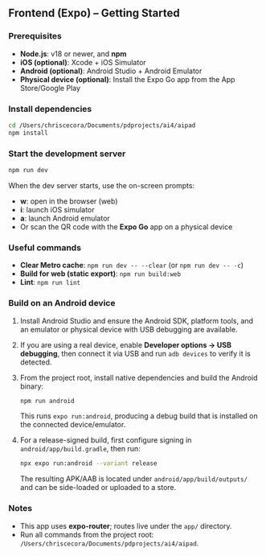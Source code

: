 ## Frontend (Expo) – Getting Started

### Prerequisites

- **Node.js**: v18 or newer, and **npm**
- **iOS (optional)**: Xcode + iOS Simulator
- **Android (optional)**: Android Studio + Android Emulator
- **Physical device (optional)**: Install the Expo Go app from the App Store/Google Play

### Install dependencies

```bash
cd /Users/chriscecora/Documents/pdprojects/ai4/aipad
npm install
```

### Start the development server

```bash
npm run dev
```

When the dev server starts, use the on-screen prompts:

- **w**: open in the browser (web)
- **i**: launch iOS simulator
- **a**: launch Android emulator
- Or scan the QR code with the **Expo Go** app on a physical device

### Useful commands

- **Clear Metro cache**: `npm run dev -- --clear` (or `npm run dev -- -c`)
- **Build for web (static export)**: `npm run build:web`
- **Lint**: `npm run lint`

### Build on an Android device

1. Install Android Studio and ensure the Android SDK, platform tools, and an emulator or physical device with USB debugging are available.
2. If you are using a real device, enable **Developer options → USB debugging**, then connect it via USB and run `adb devices` to verify it is detected.
3. From the project root, install native dependencies and build the Android binary:

   ```bash
   npm run android
   ```

   This runs `expo run:android`, producing a debug build that is installed on the connected device/emulator.
4. For a release-signed build, first configure signing in `android/app/build.gradle`, then run:

   ```bash
   npx expo run:android --variant release
   ```

   The resulting APK/AAB is located under `android/app/build/outputs/` and can be side-loaded or uploaded to a store.

### Notes

- This app uses **expo-router**; routes live under the `app/` directory.
- Run all commands from the project root: `/Users/chriscecora/Documents/pdprojects/ai4/aipad`.
